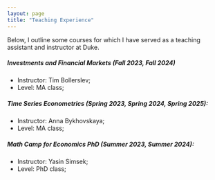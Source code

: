 ```yaml
---
layout: page
title: "Teaching Experience"
---
```

Below, I outline some courses for which I have served as a teaching assistant and instructor at Duke.

##### Investments and Financial Markets (Fall 2023, Fall 2024)
 * Instructor: Tim Bollerslev;
 * Level: MA class;

##### Time Series Econometrics (Spring 2023, Spring 2024, Spring 2025):
 * Instructor: Anna Bykhovskaya;
 * Level: MA class;

##### Math Camp for Economics PhD (Summer 2023, Summer 2024):
 * Instructor: Yasin Simsek;
 * Level: PhD class;
